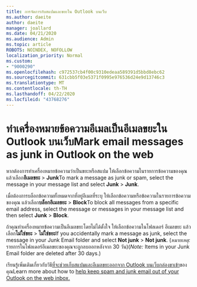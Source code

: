 ```yaml
---
title: การจัดการกับสแปมและขยะใน Outlook บนเว็บ
ms.author: daeite
author: daeite
manager: joallard
ms.date: 04/21/2020
ms.audience: Admin
ms.topic: article
ROBOTS: NOINDEX, NOFOLLOW
localization_priority: Normal
ms.custom:
- "9000290"
ms.openlocfilehash: c972537cb4f00c9310edeaa589391d5bbd8ebc62
ms.sourcegitcommit: 631cbb5f03e5371f0995e976536d24e9d13746c3
ms.translationtype: MT
ms.contentlocale: th-TH
ms.lasthandoff: 04/22/2020
ms.locfileid: "43768276"
---
```

# <a name="mark-email-messages-as-junk-in-outlook-on-the-web"></a><span data-ttu-id="5f266-102">ทําเครื่องหมายข้อความอีเมลเป็นอีเมลขยะใน Outlook บนเว็บ</span><span class="sxs-lookup"><span data-stu-id="5f266-102">Mark email messages as junk in Outlook on the web</span></span>

<span data-ttu-id="5f266-103">หากต้องการทําเครื่องหมายข้อความว่าเป็นขยะหรือสแปม ให้เลือกข้อความในรายการข้อความของคุณ แล้วเลือก**อีเมลขยะ** > **Junk**</span><span class="sxs-lookup"><span data-stu-id="5f266-103">To mark a message as junk or spam, select the message in your message list and select **Junk** > **Junk**.</span></span>

<span data-ttu-id="5f266-104">เมื่อต้องการบล็อกข้อความทั้งหมดจากที่อยู่อีเมลที่ระบุ ให้เลือกข้อความหรือข้อความในรายการข้อความของคุณ แล้วเลือก**บล็อกอีเมลขยะ** > **Block**</span><span class="sxs-lookup"><span data-stu-id="5f266-104">To block all messages from a specific email address, select the message or messages in your message list and then select **Junk** > **Block**.</span></span>

<span data-ttu-id="5f266-105">ถ้าคุณทําเครื่องหมายข้อความเป็นอีเมลขยะโดยไม่ได้ตั้งใจ ให้เลือกข้อความในโฟลเดอร์ อีเมลขยะ แล้วเลือก**ไม่ใช่ขยะ** > **ไม่ใช่ขยะ**</span><span class="sxs-lookup"><span data-stu-id="5f266-105">If you accidentally mark a message as junk, select the message in your Junk Email folder and select **Not junk** > **Not junk**.</span></span> <span data-ttu-id="5f266-106">(*หมายเหตุ:* รายการในโฟลเดอร์อีเมลขยะของคุณจะถูกลบออกหลังจาก 30 วัน)</span><span class="sxs-lookup"><span data-stu-id="5f266-106">(*Note:* Items in your Junk Email folder are deleted after 30 days.)</span></span>

<span data-ttu-id="5f266-107">เรียนรู้เพิ่มเติมเกี่ยวกับวิธี[ที่จะช่วยเก็บสแปมและอีเมลขยะออกจาก Outlook บนเว็บกล่องขาเข้า](https://support.office.com/article/db786e79-54e2-40cc-904f-d89d57b7f41d)ของคุณ</span><span class="sxs-lookup"><span data-stu-id="5f266-107">Learn more about how to [help keep spam and junk email out of your Outlook on the web inbox.](https://support.office.com/article/db786e79-54e2-40cc-904f-d89d57b7f41d)</span></span>